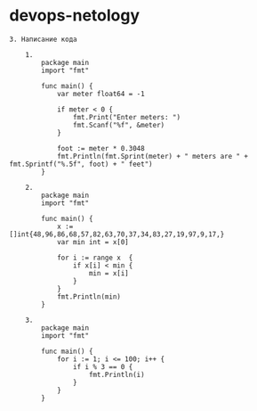 # devops-netology


    3. Написание кода

    	1. 
    		package main
			import "fmt"

			func main() {
			    var meter float64 = -1

			    if meter < 0 {
			        fmt.Print("Enter meters: ")
			        fmt.Scanf("%f", &meter)
			    }

			    foot := meter * 0.3048
			    fmt.Println(fmt.Sprint(meter) + " meters are " + fmt.Sprintf("%.5f", foot) + " feet")
			}

		2.
			package main
			import "fmt"

			func main() {
			    x := []int{48,96,86,68,57,82,63,70,37,34,83,27,19,97,9,17,}
			    var min int = x[0]

			    for i := range x  {
			        if x[i] < min {
			            min = x[i]
			        }
			    }
			    fmt.Println(min)
			}

		3.
			package main
			import "fmt"

			func main() {
			    for i := 1; i <= 100; i++ {
			        if i % 3 == 0 {
			            fmt.Println(i)
			        }
			    }
			}





